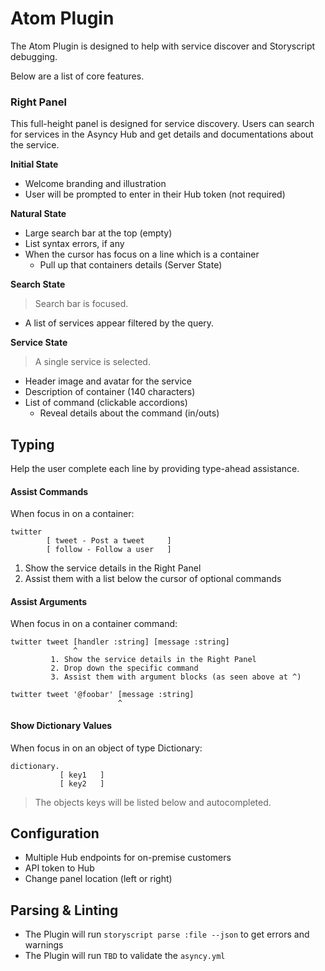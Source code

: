 # Atom Plugin
The Atom Plugin is designed to help with service discover and Storyscript debugging.

Below are a list of core features.

### Right Panel
This full-height panel is designed for service discovery.
Users can search for services in the Asyncy Hub and get
details and documentations about the service.

**Initial State**
- Welcome branding and illustration
- User will be prompted to enter in their Hub token (not required)

**Natural State**
- Large search bar at the top (empty)
- List syntax errors, if any
- When the cursor has focus on a line which is a container
  - Pull up that containers details (Server State)

**Search State**
> Search bar is focused.

- A list of services appear filtered by the query.

**Service State**
> A single service is selected.

- Header image and avatar for the service
- Description of container (140 characters)
- List of command (clickable accordions)
  - Reveal details about the command (in/outs)

## Typing
Help the user complete each line by providing type-ahead assistance.

#### Assist Commands
When focus in on a container:

```
twitter
        [ tweet - Post a tweet     ]
        [ follow - Follow a user   ]
```
1. Show the service details in the Right Panel
2. Assist them with a list below the cursor of optional commands


#### Assist Arguments
When focus in on a container command:

```
twitter tweet [handler :string] [message :string]
              ^
         1. Show the service details in the Right Panel
         2. Drop down the specific command
         3. Assist them with argument blocks (as seen above at ^)

twitter tweet '@foobar' [message :string]
                        ^
```

#### Show Dictionary Values
When focus in on an object of type Dictionary:

```
dictionary.
           [ key1   ]
           [ key2   ]
```
> The objects keys will be listed below and autocompleted.


## Configuration
- Multiple Hub endpoints for on-premise customers
- API token to Hub
- Change panel location (left or right)

## Parsing & Linting
- The Plugin will run `storyscript parse :file --json` to get errors and warnings
- The Plugin will run `TBD` to validate the `asyncy.yml`
